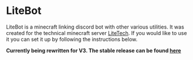 # LiteBot
LiteBot is a minecraft linking discord bot with other various utilities. It was created for the technical minecraft server [LiteTech](http://discord.litetech.cf). If you would like to use it you can set it up by following the instructions below.

**Currently being rewritten for V3. The stable release can be found [here](https://github.com/iDarkLightning/LiteBot)**
    
